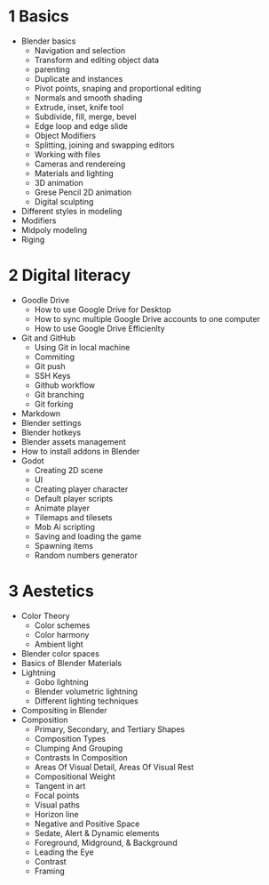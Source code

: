 # 1 Basics
- Blender basics
  - Navigation and selection
  - Transform and editing object data
  - parenting
  - Duplicate and instances
  - Pivot points, snaping and proportional editing
  - Normals and smooth shading
  - Extrude, inset, knife tool
  - Subdivide, fill, merge, bevel
  - Edge loop and edge slide
  - Object Modifiers
  - Splitting, joining and swapping editors
  - Working with files
  - Cameras and rendereing
  - Materials and lighting
  - 3D animation
  - Grese Pencil 2D animation
  - Digital sculpting
- Different styles in modeling
- Modifiers
- Midpoly modeling
- Riging

# 2 Digital literacy
- Goodle Drive
   - How to use Google Drive for Desktop
   - How to sync multiple Google Drive accounts to one computer
   - How to use Google Drive Efficienlty
- Git and GitHub
   - Using Git in local machine
   - Commiting
   - Git push
   - SSH Keys
   - Github workflow
   - Git branching
   - Git forking
- Markdown
- Blender settings
- Blender hotkeys
- Blender assets management
- How to install addons in Blender
- Godot
   - Creating 2D scene
   - UI
   - Creating player character
   - Default player scripts
   - Animate player
   - Tilemaps and tilesets
   - Mob Ai scripting
   - Saving and loading the game
   - Spawning items
   - Random numbers generator



# 3 Aestetics
- Color Theory
  - Color schemes
  - Color harmony
  - Ambient light
- Blender color spaces
- Basics of Blender Materials
- Lightning
  - Gobo lightning
  - Blender volumetric lightning
  - Different lighting techniques
- Compositing in Blender
- Composition
  - Primary, Secondary, and Tertiary Shapes
  - Composition Types
  - Clumping And Grouping
  - Contrasts In Composition
  - Areas Of Visual Detail, Areas Of Visual Rest
  - Compositional Weight
  - Tangent in art
  - Focal points
  - Visual paths
  - Horizon line
  - Negative and Positive Space
  - Sedate, Alert & Dynamic elements
  - Foreground, Midground, & Background
  - Leading the Eye
  - Contrast
  - Framing
    
  
